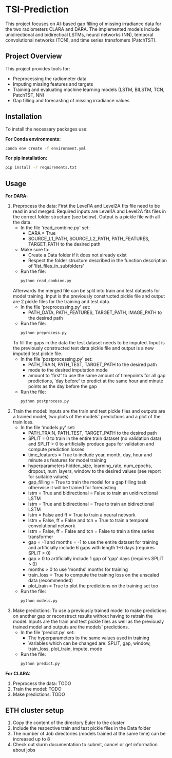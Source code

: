 # TSI-Prediction

This project focuses on AI-based gap filling of missing irradiance data for the two radiometers CLARA and DARA. The implemented models include unidirectional and bidirectioal LSTMs, neural networks (NN), temporal convolutional networks (TCN), and time series transfomers (PatchTST). 

## Project Overview

This project provides tools for:
- Preprocessing the radiometer data
- Imputing missing features and targets
- Training and evaluating machine learning models (LSTM, BILSTM, TCN, PatchTST, NN)
- Gap filling and forecasting of missing irradiance values

## Installation

To install the necessary packages use:

**For Conda environments:**
```sh
conda env create -f environment.yml
```

**For pip installation:**
```sh
pip install -r requirements.txt
```

## Usage

**For DARA:**

1. Preprocess the data:
    First the Level1A and Level2A fits file need to be read in and merged. Required inputs are Level1A and Level2A fits files in the correct folder structure (see below). Output is a pickle file with all the data.
    - In the file 'read_combine.py' set:
        - DARA = True
        - SOURCE_L1_PATH, SOURCE_L2_PATH, PATH_FEATURES, TARGET_PATH to the desired path
    - Make sure to:
        - Create a Data folder if it does not already exist
        - Respect the folder structure described in the function description of 'list_files_in_subfolders'
    - Run the file: 
        ```sh
        python read_combine.py
        ```
    Afterwards the merged file can be split into train and test datasets for model training. Input is the previously constructed pickle file and output are 2 pickle files for the training and test data. 
    - In the file 'preprocessing.py' set:
        - PATH_DATA, PATH_FEATURES, TARGET_PATH, IMAGE_PATH to the desired path
    - Run the file: 
        ```sh
        python preprocess.py
        ```
    To fill the gaps in the data the test dataset needs to be imputed. Input is the previously constructed test data pickle file and output is a new imputed test pickle file.
    - In the file 'postprocessing.py' set:
        - PATH_TRAIN, PATH_TEST, TARGET_PATH to the desired path
        - mode to the desired imputation mode
        - amount to 'first' to use the same amount of timepoints for all gap predictions, 'day before' to predict at the same hour and minute points as the day before the gap
    - Run the file: 
        ```sh
        python postprocess.py
        ```
2. Train the model:
    Inputs are the train and test pickle files and outputs are a trained model, two plots of the models' predictions and a plot of the train loss. 
    - In the file 'models.py' set:
        - PATH_TRAIN, PATH_TEST, TARGET_PATH to the desired path
        - SPLIT = 0 to train in the entire train dataset (no validation data) and SPLIT > 0 to artificially produce gaps for validation and compute prediction losses
        - time_features = True to include year, month, day, hour and minute as features for model training
        - hyperparameters hidden_size, learning_rate, num_epochs, dropout, num_layers, window to the desired values (see report for suitable values)
        - gap_filling = True to train the model for a gap filling task otherwise it will be trained for forecasting
        - lstm = True and bidirectional = False to train an unidirectional LSTM
        - lstm = True and bidirectional = True to train an bidirectional LSTM
        - lstm = False and ff = True to train a neural network
        - lstm = False, ff = False and tcn = True to train a temporal convolutional network
        - lstm = False, ff = False and tcn = False to train a time series transformer
        - gap = -1 and months = -1 to use the entire dataset for training and artificially include 6 gaps with length 1-6 days (requires SPLIT > 0)
        - gap > 0 to artificially include 1 gap of 'gap' days (requires SPLIT > 0)
        - months > 0 to use 'months' months for training
        - train_loss = True to compute the training loss on the unscaled data (recommended)
        - plot_train = True to plot the predictions on the training set too
    - Run the file: 
        ```sh
        python models.py
        ```
3. Make predictions:
    To use a previously trained model to make predictions on another gap or reconstruct results without having to retrain the model. Inputs are the train and test pickle files as well as the previously trained model and outputs are the models' predictions.
    - In the file 'predict.py' set:
        - The hyperparameters to the same values used in training
        - Variables which can be changed are: SPLIT, gap, window, train_loss, plot_train, impute, mode
    - Run the file: 
        ```sh
        python predict.py
        ```

**For CLARA:**

1. Preprocess the data:
    TODO
2. Train the model:
    TODO
3. Make predictions:
    TODO

## ETH cluster setup

1. Copy the content of the directory Euler to the cluster
2. Include the respective train and test pickle files in the Data folder
3. The number of Job directories (models trained at the same time) can be increased up to 8
4. Check out slurm documentation to submit, cancel or get information about jobs